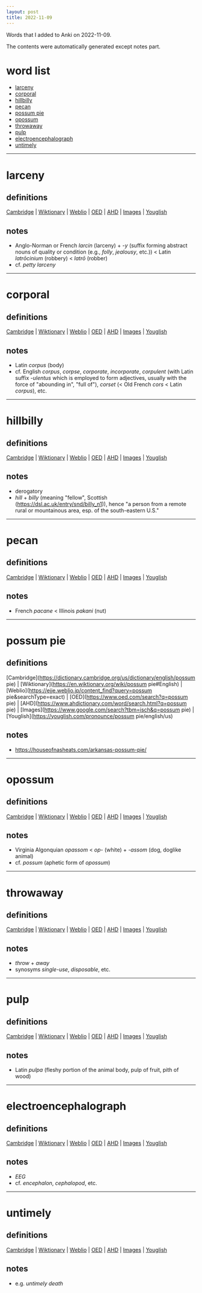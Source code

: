 ```yaml
---
layout: post
title: 2022-11-09
---
```


Words that I added to Anki on 2022-11-09.

The contents were automatically generated except notes part.
# word list
- [larceny](#larceny)
- [corporal](#corporal)
- [hillbilly](#hillbilly)
- [pecan](#pecan)
- [possum pie](#possum-pie)
- [opossum](#opossum)
- [throwaway](#throwaway)
- [pulp](#pulp)
- [electroencephalograph](#electroencephalograph)
- [untimely](#untimely)

---

# larceny
## definitions
[Cambridge](https://dictionary.cambridge.org/us/dictionary/english/larceny)
|
[Wiktionary](https://en.wiktionary.org/wiki/larceny#English)
|
[Weblio](https://ejje.weblio.jp/content_find?query=larceny&searchType=exact)
|
[OED](https://www.oed.com/search?q=larceny)
|
[AHD](https://www.ahdictionary.com/word/search.html?q=larceny)
|
[Images](https://www.google.com/search?tbm=isch&q=larceny)
|
[Youglish](https://youglish.com/pronounce/larceny/english/us)

## notes
- Anglo-Norman or French *larcin* (larceny) + *-y* (suffix forming abstract nouns of quality or condition (e.g., *folly*, *jealousy*, etc.)) &lt; Latin *latrōcinium* (robbery) &lt; *latrō* (robber)
- cf. *petty larceny*

---

# corporal
## definitions
[Cambridge](https://dictionary.cambridge.org/us/dictionary/english/corporal)
|
[Wiktionary](https://en.wiktionary.org/wiki/corporal#English)
|
[Weblio](https://ejje.weblio.jp/content_find?query=corporal&searchType=exact)
|
[OED](https://www.oed.com/search?q=corporal)
|
[AHD](https://www.ahdictionary.com/word/search.html?q=corporal)
|
[Images](https://www.google.com/search?tbm=isch&q=corporal)
|
[Youglish](https://youglish.com/pronounce/corporal/english/us)

## notes
- Latin *corpus* (body)
- cf. English *corpus*, *corpse*, *corporate*, *incorporate*, *corpulent* (with Latin suffix *-ulentus* which is employed to form adjectives, usually with the force of "abounding in", "full of"), *corset* (&lt; Old French *cors* &lt; Latin *corpus*), etc.

---

# hillbilly
## definitions
[Cambridge](https://dictionary.cambridge.org/us/dictionary/english/hillbilly)
|
[Wiktionary](https://en.wiktionary.org/wiki/hillbilly#English)
|
[Weblio](https://ejje.weblio.jp/content_find?query=hillbilly&searchType=exact)
|
[OED](https://www.oed.com/search?q=hillbilly)
|
[AHD](https://www.ahdictionary.com/word/search.html?q=hillbilly)
|
[Images](https://www.google.com/search?tbm=isch&q=hillbilly)
|
[Youglish](https://youglish.com/pronounce/hillbilly/english/us)

## notes
- derogatory
- *hill* + *billy* (meaning "fellow", Scottish (<https://dsl.ac.uk/entry/snd/billy_n1>)), hence "a person from a remote rural or mountainous area, esp. of the south-eastern U.S."

---

# pecan
## definitions
[Cambridge](https://dictionary.cambridge.org/us/dictionary/english/pecan)
|
[Wiktionary](https://en.wiktionary.org/wiki/pecan#English)
|
[Weblio](https://ejje.weblio.jp/content_find?query=pecan&searchType=exact)
|
[OED](https://www.oed.com/search?q=pecan)
|
[AHD](https://www.ahdictionary.com/word/search.html?q=pecan)
|
[Images](https://www.google.com/search?tbm=isch&q=pecan)
|
[Youglish](https://youglish.com/pronounce/pecan/english/us)

## notes
- French *pacane* &lt; Illinois *pakani* (nut)

---

# possum pie
## definitions
[Cambridge](https://dictionary.cambridge.org/us/dictionary/english/possum pie)
|
[Wiktionary](https://en.wiktionary.org/wiki/possum pie#English)
|
[Weblio](https://ejje.weblio.jp/content_find?query=possum pie&searchType=exact)
|
[OED](https://www.oed.com/search?q=possum pie)
|
[AHD](https://www.ahdictionary.com/word/search.html?q=possum pie)
|
[Images](https://www.google.com/search?tbm=isch&q=possum pie)
|
[Youglish](https://youglish.com/pronounce/possum pie/english/us)

## notes
- <https://houseofnasheats.com/arkansas-possum-pie/>

---

# opossum
## definitions
[Cambridge](https://dictionary.cambridge.org/us/dictionary/english/opossum)
|
[Wiktionary](https://en.wiktionary.org/wiki/opossum#English)
|
[Weblio](https://ejje.weblio.jp/content_find?query=opossum&searchType=exact)
|
[OED](https://www.oed.com/search?q=opossum)
|
[AHD](https://www.ahdictionary.com/word/search.html?q=opossum)
|
[Images](https://www.google.com/search?tbm=isch&q=opossum)
|
[Youglish](https://youglish.com/pronounce/opossum/english/us)

## notes
- Virginia Algonquian *opassom* &lt; *op-* (white) + *-assom* (dog, doglike animal)
- cf. *possum* (aphetic form of *opossum*)

---

# throwaway
## definitions
[Cambridge](https://dictionary.cambridge.org/us/dictionary/english/throwaway)
|
[Wiktionary](https://en.wiktionary.org/wiki/throwaway#English)
|
[Weblio](https://ejje.weblio.jp/content_find?query=throwaway&searchType=exact)
|
[OED](https://www.oed.com/search?q=throwaway)
|
[AHD](https://www.ahdictionary.com/word/search.html?q=throwaway)
|
[Images](https://www.google.com/search?tbm=isch&q=throwaway)
|
[Youglish](https://youglish.com/pronounce/throwaway/english/us)

## notes
- *throw* + *away*
- synosyms *single-use*, *disposable*, etc.

---

# pulp
## definitions
[Cambridge](https://dictionary.cambridge.org/us/dictionary/english/pulp)
|
[Wiktionary](https://en.wiktionary.org/wiki/pulp#English)
|
[Weblio](https://ejje.weblio.jp/content_find?query=pulp&searchType=exact)
|
[OED](https://www.oed.com/search?q=pulp)
|
[AHD](https://www.ahdictionary.com/word/search.html?q=pulp)
|
[Images](https://www.google.com/search?tbm=isch&q=pulp)
|
[Youglish](https://youglish.com/pronounce/pulp/english/us)

## notes
- Latin *pulpa* (fleshy portion of the animal body, pulp of fruit, pith of wood)

---

# electroencephalograph
## definitions
[Cambridge](https://dictionary.cambridge.org/us/dictionary/english/electroencephalograph)
|
[Wiktionary](https://en.wiktionary.org/wiki/electroencephalograph#English)
|
[Weblio](https://ejje.weblio.jp/content_find?query=electroencephalograph&searchType=exact)
|
[OED](https://www.oed.com/search?q=electroencephalograph)
|
[AHD](https://www.ahdictionary.com/word/search.html?q=electroencephalograph)
|
[Images](https://www.google.com/search?tbm=isch&q=electroencephalograph)
|
[Youglish](https://youglish.com/pronounce/electroencephalograph/english/us)

## notes
- *EEG*
- cf. *encephalon*, *cephalopod*, etc.

---

# untimely
## definitions
[Cambridge](https://dictionary.cambridge.org/us/dictionary/english/untimely)
|
[Wiktionary](https://en.wiktionary.org/wiki/untimely#English)
|
[Weblio](https://ejje.weblio.jp/content_find?query=untimely&searchType=exact)
|
[OED](https://www.oed.com/search?q=untimely)
|
[AHD](https://www.ahdictionary.com/word/search.html?q=untimely)
|
[Images](https://www.google.com/search?tbm=isch&q=untimely)
|
[Youglish](https://youglish.com/pronounce/untimely/english/us)

## notes
- e.g. *untimely death*

